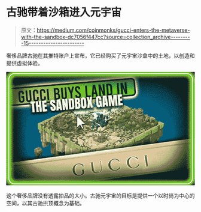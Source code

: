 # 古驰带着沙箱进入元宇宙

> 原文：<https://medium.com/coinmonks/gucci-enters-the-metaverse-with-the-sandbox-dc7056f447cc?source=collection_archive---------15----------------------->

奢侈品牌古驰在其推特账户上宣布，它已经购买了元宇宙沙盒中的土地，以创造和提供虚拟体验。

![](img/51ddd1ba2cb5863027caa9e6286e027b.png)

这个奢侈品牌没有透露拍品的大小。古驰元宇宙的目标是提供一个以时尚为中心的空间，以其古驰拱顶概念为基础。